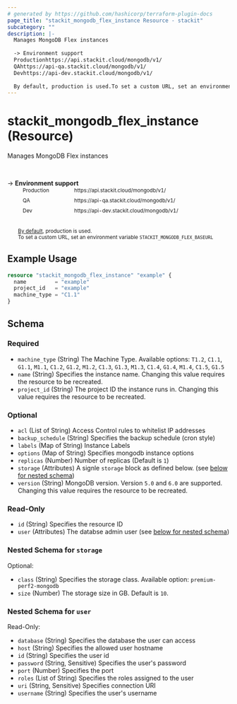 ```yaml
---
# generated by https://github.com/hashicorp/terraform-plugin-docs
page_title: "stackit_mongodb_flex_instance Resource - stackit"
subcategory: ""
description: |-
  Manages MongoDB Flex instances
  
  -> Environment support
  Productionhttps://api.stackit.cloud/mongodb/v1/
  QAhttps://api-qa.stackit.cloud/mongodb/v1/
  Devhttps://api-dev.stackit.cloud/mongodb/v1/
  
  By default, production is used.To set a custom URL, set an environment variable STACKITMONGODBFLEX_BASEURL
---
```


# stackit_mongodb_flex_instance (Resource)

Manages MongoDB Flex instances

<br />

-> __Environment support__<br /><table style='border-collapse: separate; border-spacing: 5px; margin-top:-20px; margin-left: 24px; font-size: smaller;'>
<tr><td style='width: 100px; background: transparent; border: none;'>Production</td><td style='background: transparent; border: none;'>https://api.stackit.cloud/mongodb/v1/</td></tr>
<tr><td style='background: transparent; border: none;'>QA</td><td style='background: transparent; border: none;'>https://api-qa.stackit.cloud/mongodb/v1/</td></tr>
<tr><td style='background: transparent; border: none;'>Dev</td><td style='background: transparent; border: none;'>https://api-dev.stackit.cloud/mongodb/v1/</td></tr>
</table><br />
<small style='margin-left: 24px; margin-top: -5px; display: inline-block;'><a href="https://registry.terraform.io/providers/SchwarzIT/stackit/latest/docs#environment">By default</a>, production is used.<br />To set a custom URL, set an environment variable <code>STACKIT_MONGODB_FLEX_BASEURL</code></small>

## Example Usage

```terraform
resource "stackit_mongodb_flex_instance" "example" {
  name         = "example"
  project_id   = "example"
  machine_type = "C1.1"
}
```

<!-- schema generated by tfplugindocs -->
## Schema

### Required

- `machine_type` (String) The Machine Type. Available options: `T1.2`, `C1.1`, `G1.1`, `M1.1`, `C1.2`, `G1.2`, `M1.2`, `C1.3`, `G1.3`, `M1.3`, `C1.4`, `G1.4`, `M1.4`, `C1.5`, `G1.5`
- `name` (String) Specifies the instance name. Changing this value requires the resource to be recreated.
- `project_id` (String) The project ID the instance runs in. Changing this value requires the resource to be recreated.

### Optional

- `acl` (List of String) Access Control rules to whitelist IP addresses
- `backup_schedule` (String) Specifies the backup schedule (cron style)
- `labels` (Map of String) Instance Labels
- `options` (Map of String) Specifies mongodb instance options
- `replicas` (Number) Number of replicas (Default is `1`)
- `storage` (Attributes) A signle `storage` block as defined below. (see [below for nested schema](#nestedatt--storage))
- `version` (String) MongoDB version. Version `5.0` and `6.0` are supported. Changing this value requires the resource to be recreated.

### Read-Only

- `id` (String) Specifies the resource ID
- `user` (Attributes) The databse admin user (see [below for nested schema](#nestedatt--user))

<a id="nestedatt--storage"></a>
### Nested Schema for `storage`

Optional:

- `class` (String) Specifies the storage class. Available option: `premium-perf2-mongodb`
- `size` (Number) The storage size in GB. Default is `10`.


<a id="nestedatt--user"></a>
### Nested Schema for `user`

Read-Only:

- `database` (String) Specifies the database the user can access
- `host` (String) Specifies the allowed user hostname
- `id` (String) Specifies the user id
- `password` (String, Sensitive) Specifies the user's password
- `port` (Number) Specifies the port
- `roles` (List of String) Specifies the roles assigned to the user
- `uri` (String, Sensitive) Specifies connection URI
- `username` (String) Specifies the user's username



